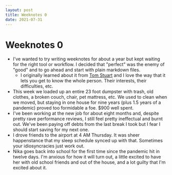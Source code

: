 ```yaml
---
layout: post
title: Weeknotes 0
date: 2021-07-31
---
```


# Weeknotes 0
* I've wanted to try writing weeknotes for about a year but kept waiting for the right tool or workflow. I decided that "perfect" was the enemy of "good" and to go ahead and start with plain markdown files.
  * I originally learned about it from [Tom Stuart](https://tomstu.art/weeknotes-0-collectively-meaningless) and I love the way that it lets you get to know the whole person. Their interests, their difficulties, etc.
* This week we loaded up an entire 23 foot dumpster with trash, old clothes, a broken couch, chair, pet mattress, etc. We used to clean when we moved, but staying in one house for nine years (plus 1.5 years of a pandemic) proved too formidable a foe. $900 well spent.
* I've been working at the new job for about eight months and, despite pretty rave performance reviews, I still feel pretty ineffectual and burnt out. We've been paying off debts from the last break I took but I fear I should start saving for my next one. 
* I drove friends to the airport at 4 AM Thursday. It was sheer happenstance that my sleep schedule synced up with that. Sometimes your idiosyncracies just work out.
* Nika goes back into school for the first time since the pandemic hit in twelve days. I'm anxious for how it will turn out, a little excited to have her with old school friends and out of the house, and a lot guilty that I'm excited about it. 
